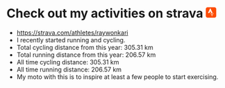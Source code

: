 # Check out my activities on strava ![logo](https://github.com/raywonkari/raywonkari/blob/master/logo/strava.png)
* https://strava.com/athletes/raywonkari
* I recently started running and cycling.
* Total cycling distance from this year: 305.31 km
* Total running distance from this year: 206.57 km
* All time cycling distance: 305.31 km
* All time running distance: 206.57 km
* My moto with this is to inspire at least a few people to start exercising.
